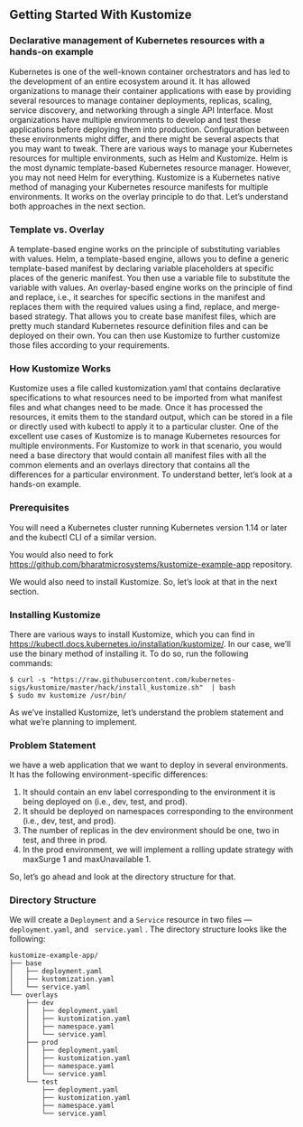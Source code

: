 ## Getting Started With Kustomize
### Declarative management of Kubernetes resources with a hands-on example
Kubernetes is one of the well-known container orchestrators and has led to the development of an entire ecosystem around it. It has allowed organizations to manage their container applications with ease by providing several resources to manage container deployments, replicas, scaling, service discovery, and networking through a single API Interface.
Most organizations have multiple environments to develop and test these applications before deploying them into production. Configuration between these environments might differ, and there might be several aspects that you may want to tweak.
There are various ways to manage your Kubernetes resources for multiple environments, such as Helm and Kustomize. Helm is the most dynamic template-based Kubernetes resource manager. However, you may not need Helm for everything. Kustomize is a Kubernetes native method of managing your Kubernetes resource manifests for multiple environments. It works on the overlay principle to do that. Let’s understand both approaches in the next section.

### Template vs. Overlay
A template-based engine works on the principle of substituting variables with values. Helm, a template-based engine, allows you to define a generic template-based manifest by declaring variable placeholders at specific places of the generic manifest. You then use a variable file to substitute the variable with values.
An overlay-based engine works on the principle of find and replace, i.e., it searches for specific sections in the manifest and replaces them with the required values using a find, replace, and merge-based strategy. That allows you to create base manifest files, which are pretty much standard Kubernetes resource definition files and can be deployed on their own. You can then use Kustomize to further customize those files according to your requirements.

### How Kustomize Works
Kustomize uses a file called kustomization.yaml that contains declarative specifications to what resources need to be imported from what manifest files and what changes need to be made. Once it has processed the resources, it emits them to the standard output, which can be stored in a file or directly used with kubectl to apply it to a particular cluster.
One of the excellent use cases of Kustomize is to manage Kubernetes resources for multiple environments. For Kustomize to work in that scenario, you would need a base directory that would contain all manifest files with all the common elements and an overlays directory that contains all the differences for a particular environment.
To understand better, let’s look at a hands-on example.

### Prerequisites
You will need a Kubernetes cluster running Kubernetes version 1.14 or later and the kubectl CLI of a similar version.

You would also need to fork https://github.com/bharatmicrosystems/kustomize-example-app repository.

We would also need to install Kustomize. So, let’s look at that in the next section.

### Installing Kustomize
There are various ways to install Kustomize, which you can find in https://kubectl.docs.kubernetes.io/installation/kustomize/. In our case, we’ll use the binary method of installing it.
To do so, run the following commands:

```ssh
$ curl -s "https://raw.githubusercontent.com/kubernetes-sigs/kustomize/master/hack/install_kustomize.sh"  | bash
$ sudo mv kustomize /usr/bin/
```

As we’ve installed Kustomize, let’s understand the problem statement and what we’re planning to implement.

### Problem Statement

we have a web application that we want to deploy in several environments. It has the following environment-specific differences:
1. It should contain an env label corresponding to the environment it is being deployed on (i.e., dev, test, and prod).
2. It should be deployed on namespaces corresponding to the environment (i.e., dev, test, and prod).
3. The number of replicas in the dev environment should be one, two in test, and three in prod.
4. In the prod environment, we will implement a rolling update strategy with maxSurge 1 and maxUnavailable 1.

So, let’s go ahead and look at the directory structure for that.

### Directory Structure
We will create a ``` Deployment ``` and a ``` Service ``` resource in two files — ``` deployment.yaml ```, and ``` service.yaml``` . The directory structure looks like the following:

``` 
kustomize-example-app/
├── base
│   ├── deployment.yaml
│   ├── kustomization.yaml
│   └── service.yaml
└── overlays
    ├── dev
    │   ├── deployment.yaml
    │   ├── kustomization.yaml
    │   ├── namespace.yaml
    │   └── service.yaml
    ├── prod
    │   ├── deployment.yaml
    │   ├── kustomization.yaml
    │   ├── namespace.yaml
    │   └── service.yaml
    └── test
        ├── deployment.yaml
        ├── kustomization.yaml
        ├── namespace.yaml
        └── service.yaml
   ```
   



